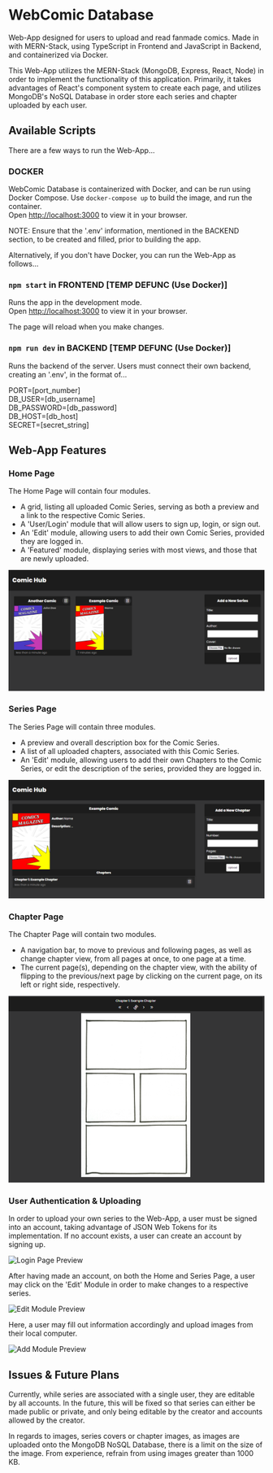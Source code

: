 # WebComic Database

Web-App designed for users to upload and read fanmade comics. Made in with MERN-Stack, using TypeScript in Frontend and JavaScript in Backend, and containerized via Docker.

This Web-App utilizes the MERN-Stack (MongoDB, Express, React, Node) in order to implement the functionality of this application. Primarily, it takes advantages of React's component system to create each page, and utilizes MongoDB's NoSQL Database in order store each series and chapter uploaded by each user.

## Available Scripts

There are a few ways to run the Web-App...

### DOCKER

WebComic Database is containerized with Docker, and can be run using Docker Compose. Use `docker-compose up` to build the image, and run the container. \
Open [http://localhost:3000](http://localhost:3000) to view it in your browser.

NOTE: Ensure that the '.env' information, mentioned in the BACKEND section, to be created and filled, prior to building the app.

Alternatively, if you don't have Docker, you can run the Web-App as follows...

### `npm start` in FRONTEND [TEMP DEFUNC (Use Docker)]

Runs the app in the development mode.\
Open [http://localhost:3000](http://localhost:3000) to view it in your browser.

The page will reload when you make changes.

### `npm run dev` in BACKEND [TEMP DEFUNC (Use Docker)]

Runs the backend of the server. Users must connect their own backend, creating an '.env',
in the format of...

PORT=[port_number] \
DB_USER=[db_username] \
DB_PASSWORD=[db_password] \
DB_HOST=[db_host] \
SECRET=[secret_string]

## Web-App Features

### Home Page

The Home Page will contain four modules.
- A grid, listing all uploaded Comic Series, serving as both a preview and a link to the
respective Comic Series.
- A 'User/Login' module that will allow users to sign up, login, or sign out.
- An 'Edit' module, allowing users to add their own Comic Series, provided they are logged in.
- A 'Featured' module, displaying series with most views, and those that are newly uploaded.

![Home Page Preview](https://github.com/jstnn818/comic-hub/blob/main/readme-images/home_page.png?raw=true)

### Series Page

The Series Page will contain three modules.
- A preview and overall description box for the Comic Series.
- A list of all uploaded chapters, associated with this Comic Series.
- An 'Edit' module, allowing users to add their own Chapters to the Comic Series, or edit the description
of the series, provided they are logged in.

![Series Page Preview](https://github.com/jstnn818/comic-hub/blob/main/readme-images/series_page.png?raw=true)

### Chapter Page

The Chapter Page will contain two modules.
- A navigation bar, to move to previous and following pages, as well as change chapter view, from all pages at once, to one page at a time.
- The current page(s), depending on the chapter view, with the ability of flipping to the previous/next page by clicking on the current page, on its left or right side, respectively.

![Chapter Page Preview](https://github.com/jstnn818/comic-hub/blob/main/readme-images/chapter_page.png?raw=true)

### User Authentication & Uploading

In order to upload your own series to the Web-App, a user must be signed into an account, taking advantage of JSON Web Tokens for its implementation. If no account exists, a user can create an account by signing up.

![Login Page Preview](https://github.com/jstnn818/comic-hub/blob/main/readme-images/login_page.png?raw=true)

After having made an account, on both the Home and Series Page, a user may click on the 'Edit' Module in order to make changes to a respective series.

![Edit Module Preview](https://github.com/jstnn818/comic-hub/blob/main/readme-images/edit_module.png?raw=true)

Here, a user may fill out information accordingly and upload images from their local computer.

![Add Module Preview](https://github.com/jstnn818/comic-hub/blob/main/readme-images/add_module.png?raw=true)

## Issues & Future Plans

Currently, while series are associated with a single user, they are editable by all accounts. In the future, this will be fixed so that series can either be made public or private, and only being editable by the creator and accounts allowed by the creator.

In regards to images, series covers or chapter images, as images are uploaded onto the MongoDB NoSQL Database, there is a limit on the size of the image. From experience, refrain from using images greater than 1000 KB.